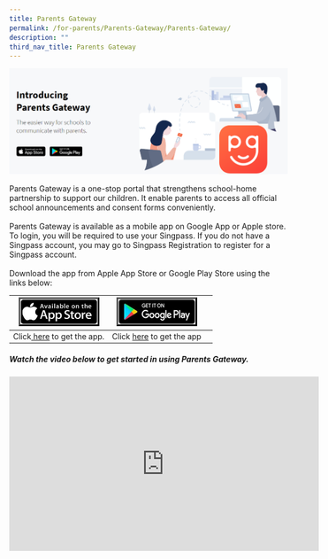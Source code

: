 ```yaml
---
title: Parents Gateway
permalink: /for-parents/Parents-Gateway/Parents-Gateway/
description: ""
third_nav_title: Parents Gateway
---
```

![](/images/For%20Parents/Parents%20Gateway/P1.png)  

Parents Gateway is a one-stop portal that strengthens school-home partnership to support our children. It enable parents to access all official school announcements and consent forms conveniently.<br>                                             
Parents Gateway is available as a mobile app on Google App or Apple store. To login, you will be required to use your Singpass. If you do not have a Singpass account, you may go to Singpass Registration to register for a Singpass account.  
<br>
Download the app from Apple App Store or Google Play Store using the links below:

| <a href="https://apple.co/2s6twbX"><img style="width:140px;height:46px; border:3px outset black;" src="/images/For%20Parents/Parents%20Gateway/P2.jpg">  | <a href="http://bit.ly/2Rqnj8Y"><img style="width:140px; height:46px; border:3px outset black; " src="/images/For%20Parents/Parents%20Gateway/P3.jpg">  |  |
| -------- | -------- | -------- |
|  Click<a href="https://apple.co/2s6twbX"> here</a> to get the app.    | Click <a href="http://bit.ly/2Rqnj8Y"> here</a> to get the app      | |

##### Watch the video below to get started in using Parents Gateway.
<iframe width="560" height="315" src="https://www.youtube.com/embed/tW9jwyuovOo" title="YouTube video player" frameborder="0" allow="accelerometer; autoplay; clipboard-write; encrypted-media; gyroscope; picture-in-picture; web-share" allowfullscreen></iframe>
